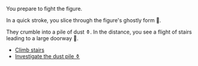 You prepare to fight the figure.

In a quick stroke, you slice through the figure's ghostly form 🤺. 

They crumble into a pile of dust ⚱️. In the distance, you see a flight of stairs leading to a large doorway 🚪.

* [Climb stairs](../3/1.md)
* [Investigate the dust pile ⚱️](3-D.md)